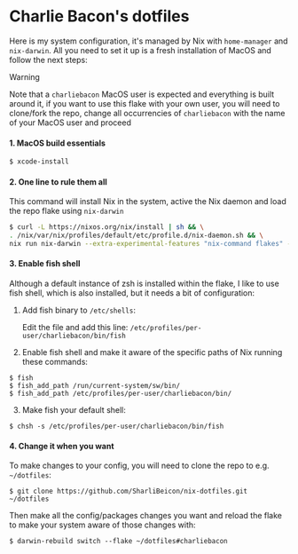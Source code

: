 # Charlie Bacon's dotfiles

Here is my system configuration, it's managed by Nix with `home-manager` and `nix-darwin`. All you need to set it up is a fresh installation of MacOS and follow the next steps:

> [!WARNING]
> Note that a `charliebacon` MacOS user is expected and everything is built around it, if you want to use this flake with your own user, you will need to clone/fork the repo, change all occurrencies of `charliebacon` with the name of your MacOS user and proceed

#### 1. MacOS build essentials

```bash
$ xcode-install
```

#### 2. One line to rule them all

This command will install Nix in the system, active the Nix daemon and load the repo flake using `nix-darwin`

```bash
$ curl -L https://nixos.org/nix/install | sh && \
. /nix/var/nix/profiles/default/etc/profile.d/nix-daemon.sh && \
nix run nix-darwin --extra-experimental-features "nix-command flakes" -- switch --flake github:sharlibeicon/nix-dotfiles#charliebacon
```

#### 3. Enable fish shell

Although a default instance of zsh is installed within the flake, I like to use fish shell, which is also installed, but it needs a bit of configuration:

1. Add fish binary to `/etc/shells`:

   Edit the file and add this line: `/etc/profiles/per-user/charliebacon/bin/fish`

1. Enable fish shell and make it aware of the specific paths of Nix running these commands:

```shell
$ fish
$ fish_add_path /run/current-system/sw/bin/
$ fish_add_path /etc/profiles/per-user/charliebacon/bin/
```

3. Make fish your default shell:

```shell
$ chsh -s /etc/profiles/per-user/charliebacon/bin/fish
```

#### 4. Change it when you want

To make changes to your config, you will need to clone the repo to e.g. `~/dotfiles`:

```shell
$ git clone https://github.com/SharliBeicon/nix-dotfiles.git ~/dotfiles
```

Then make all the config/packages changes you want and reload the flake to make your system aware of those changes with:

```shell
$ darwin-rebuild switch --flake ~/dotfiles#charliebacon
```
